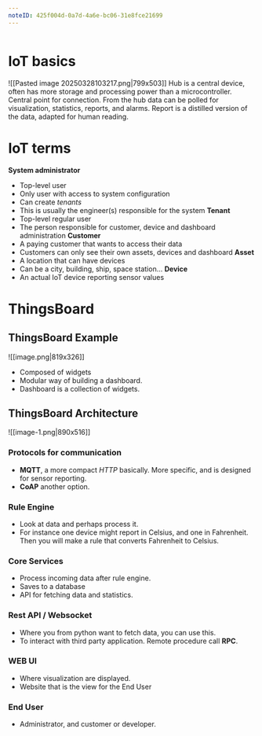 ```yaml
---
noteID: 425f004d-0a7d-4a6e-bc06-31e8fce21699
---
```

```table-of-contents
```

# IoT basics
![[Pasted image 20250328103217.png|799x503]]
Hub is a central device, often has more storage and processing power than a microcontroller. Central point for connection. From the hub data can be polled for visualization, statistics, reports, and alarms. Report is a distilled version of the data, adapted for human reading. 

# IoT terms
**System administrator**
- Top-level user
- Only user with access to system configuration
- Can create *tenants*
- This is usually the engineer(s) responsible for the system
**Tenant**
- Top-level regular user
- The person responsible for customer, device and dashboard administration
**Customer**
- A paying customer that wants to access their data
- Customers can only see their own assets, devices and dashboard
**Asset**
- A location that can have devices
- Can be a city, building, ship, space station...
**Device**
- An actual IoT device reporting sensor values
# ThingsBoard
## ThingsBoard Example
![[image.png|819x326]]
- Composed of widgets
- Modular way of building a dashboard.
- Dashboard is a collection of widgets. 
## ThingsBoard Architecture
![[image-1.png|890x516]]
### Protocols for communication
- **MQTT**, a more compact *HTTP* basically. More specific, and is designed for sensor reporting. 
- **CoAP** another option. 
### Rule Engine
- Look at data and perhaps process it.
- For instance one device might report in Celsius, and one in Fahrenheit. Then you will make a rule that converts Fahrenheit to Celsius.
### Core Services
- Process incoming data after rule engine.
- Saves to a database
- API for fetching data and statistics. 
### Rest API / Websocket
- Where you from python want to fetch data, you can use this.
- To interact with third party application. Remote procedure call **RPC**.
### WEB UI
- Where visualization are displayed.
- Website that is the view for the End User
### End User
- Administrator, and customer or developer.